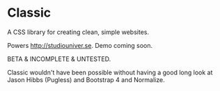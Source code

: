 # Classic
A CSS library for creating clean, simple websites.

Powers http://studiouniver.se. Demo coming soon.

BETA & INCOMPLETE & UNTESTED.

Classic wouldn't have been possible without having a good long look at Jason Hibbs (Pugless) and Bootstrap 4 and Normalize.